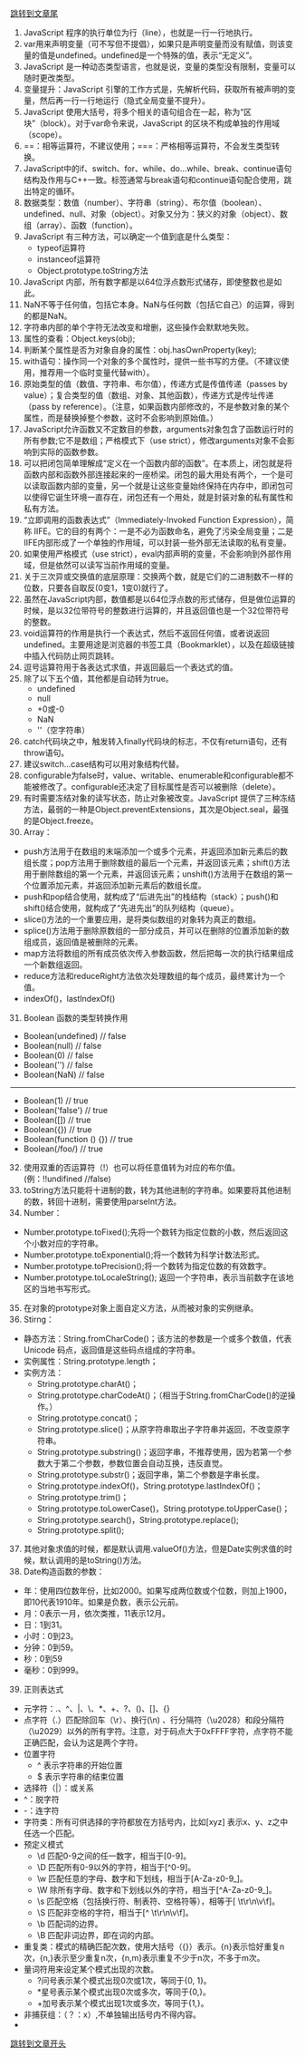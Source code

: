[跳转到文章尾](#end)
<span id="home"><span/>
1.  JavaScript 程序的执行单位为行（line），也就是一行一行地执行。
2.	var用来声明变量（可不写但不提倡），如果只是声明变量而没有赋值，则该变量的值是undefined。undefined是一个特殊的值，表示“无定义”。
3.	JavaScript 是一种动态类型语言，也就是说，变量的类型没有限制，变量可以随时更改类型。
4.	变量提升：JavaScript 引擎的工作方式是，先解析代码，获取所有被声明的变量，然后再一行一行地运行（隐式全局变量不提升）。
5.	JavaScript 使用大括号，将多个相关的语句组合在一起，称为“区块”（block）。对于var命令来说，JavaScript 的区块不构成单独的作用域（scope）。
6.	==：相等运算符，不建议使用；===：严格相等运算符，不会发生类型转换。
7.	JavaScript中的if、switch、for、while、do…while、break、continue语句结构及作用与C++一致。标签通常与break语句和continue语句配合使用，跳出特定的循环。
8.	数据类型：数值（number）、字符串（string）、布尔值（boolean）、undefined、null、对象（object）。对象又分为：狭义的对象（object）、数组（array）、函数（function）。
9.	JavaScript 有三种方法，可以确定一个值到底是什么类型：
    *	typeof运算符
    *	instanceof运算符
    *	Object.prototype.toString方法
10.	JavaScript 内部，所有数字都是以64位浮点数形式储存，即使整数也是如此。
11.	NaN不等于任何值，包括它本身。NaN与任何数（包括它自己）的运算，得到的都是NaN。
12.	字符串内部的单个字符无法改变和增删，这些操作会默默地失败。
13.	属性的查看：Object.keys(obj);
14.	判断某个属性是否为对象自身的属性：obj.hasOwnProperty(key);
15.	with语句：操作同一个对象的多个属性时，提供一些书写的方便。（不建议使用，推荐用一个临时变量代替with）。
16.	原始类型的值（数值、字符串、布尔值），传递方式是传值传递（passes by value）；复合类型的值（数组、对象、其他函数），传递方式是传址传递（pass by reference）。（注意，如果函数内部修改的，不是参数对象的某个属性，而是替换掉整个参数，这时不会影响到原始值。）
17.	JavaScript允许函数又不定数目的参数，arguments对象包含了函数运行时的所有参数;它不是数组；严格模式下（use strict），修改arguments对象不会影响到实际的函数参数。
18.	可以把闭包简单理解成“定义在一个函数内部的函数”。在本质上，闭包就是将函数内部和函数外部连接起来的一座桥梁。闭包的最大用处有两个，一个是可以读取函数内部的变量，另一个就是让这些变量始终保持在内存中，即闭包可以使得它诞生环境一直存在，闭包还有一个用处，就是封装对象的私有属性和私有方法。
19.	“立即调用的函数表达式”（Immediately-Invoked Function Expression），简称 IIFE。它的目的有两个：一是不必为函数命名，避免了污染全局变量；二是IIFE内部形成了一个单独的作用域，可以封装一些外部无法读取的私有变量。
20.	如果使用严格模式（use strict），eval内部声明的变量，不会影响到外部作用域，但是依然可以读写当前作用域的变量。
21.	关于三次异或交换值的底层原理：交换两个数，就是它们的二进制数不一样的位数，只要各自取反(0变1，1变0)就行了。
22.	虽然在JavaScript内部，数值都是以64位浮点数的形式储存，但是做位运算的时候，是以32位带符号的整数进行运算的，并且返回值也是一个32位带符号的整数。
23.	void运算符的作用是执行一个表达式，然后不返回任何值，或者说返回undefined。主要用途是浏览器的书签工具（Bookmarklet），以及在超级链接中插入代码防止网页跳转。
24.	逗号运算符用于各表达式求值，并返回最后一个表达式的值。
25.	除了以下五个值，其他都是自动转为true。
    * undefined
    *	null
    *	+0或-0
    *	NaN
    *	''（空字符串） 
26.	catch代码块之中，触发转入finally代码块的标志，不仅有return语句，还有throw语句。
27.	建议switch…case结构可以用对象结构代替。
28.	configurable为false时，value、writable、enumerable和configurable都不能被修改了。configurable还决定了目标属性是否可以被删除（delete）。
29.	有时需要冻结对象的读写状态，防止对象被改变。JavaScript 提供了三种冻结方法，最弱的一种是Object.preventExtensions，其次是Object.seal，最强的是Object.freeze。
30.   Array：
* push方法用于在数组的末端添加一个或多个元素，并返回添加新元素后的数组长度；pop方法用于删除数组的最后一个元素，并返回该元素；shift()方法用于删除数组的第一个元素，并返回该元素；unshift()方法用于在数组的第一个位置添加元素，并返回添加新元素后的数组长度。
* push和pop结合使用，就构成了“后进先出”的栈结构（stack）；push()和shift()结合使用，就构成了“先进先出”的队列结构（queue）。
* slice()方法的一个重要应用，是将类似数组的对象转为真正的数组。
* splice()方法用于删除原数组的一部分成员，并可以在删除的位置添加新的数组成员，返回值是被删除的元素。
* map方法将数组的所有成员依次传入参数函数，然后把每一次的执行结果组成一个新数组返回。
* reduce方法和reduceRight方法依次处理数组的每个成员，最终累计为一个值。
* indexOf()，lastIndexOf()
31. Boolean 函数的类型转换作用
* Boolean(undefined) // false
* Boolean(null) // false
* Boolean(0) // false
* Boolean('') // false
* Boolean(NaN) // false
---
* Boolean(1) // true
* Boolean('false') // true
* Boolean([]) // true
* Boolean({}) // true
* Boolean(function () {}) // true
* Boolean(/foo/) // true
32. 使用双重的否运算符（!）也可以将任意值转为对应的布尔值。(例：!!undifined  //false)
33. toString方法只能将十进制的数，转为其他进制的字符串。如果要将其他进制的数，转回十进制，需要使用parseInt方法。
34. Number：
* Number.prototype.toFixed();先将一个数转为指定位数的小数，然后返回这个小数对应的字符串。
* Number.prototype.toExponential();将一个数转为科学计数法形式。
* Number.prototype.toPrecision();将一个数转为指定位数的有效数字。
* Number.prototype.toLocaleString(); 返回一个字符串，表示当前数字在该地区的当地书写形式。
35. 在对象的prototype对象上面自定义方法，从而被对象的实例继承。
36. Stirng：
* 静态方法：String.fromCharCode()；该方法的参数是一个或多个数值，代表 Unicode 码点，返回值是这些码点组成的字符串。
* 实例属性：String.prototype.length；
* 实例方法：
  * String.prototype.charAt()；
  * String.prototype.charCodeAt()；（相当于String.fromCharCode()的逆操作。）
  * String.prototype.concat()；
  * String.prototype.slice()；从原字符串取出子字符串并返回，不改变原字符串。
  * String.prototype.substring()；返回字串，不推荐使用，因为若第一个参数大于第二个参数，参数位置会自动互换，违反直觉。
  * String.prototype.substr()；返回字串，第二个参数是字串长度。
  * String.prototype.indexOf()，String.prototype.lastIndexOf()；
  * String.prototype.trim()；
  * String.prototype.toLowerCase()，String.prototype.toUpperCase()；
  * String.prototype.search()，String.prototype.replace();
  * String.prototype.split();
37. 其他对象求值的时候，都是默认调用.valueOf()方法，但是Date实例求值的时候，默认调用的是toString()方法。
38. Date构造函数的参数：
  * 年：使用四位数年份，比如2000。如果写成两位数或个位数，则加上1900，即10代表1910年。如果是负数，表示公元前。
  * 月：0表示一月，依次类推，11表示12月。
  * 日：1到31。
  * 小时：0到23。
  * 分钟：0到59。
  * 秒：0到59
  * 毫秒：0到999。
39. 正则表达式
  * 元字符：.、^、|、\、*、+、?、()、[]、{}
  * 点字符（.）匹配除回车（\r）、换行(\n) 、行分隔符（\u2028）和段分隔符（\u2029）以外的所有字符。注意，对于码点大于0xFFFF字符，点字符不能正确匹配，会认为这是两个字符。
  * 位置字符
    * ^ 表示字符串的开始位置
    * $ 表示字符串的结束位置
  * 选择符（|）：或关系
  * ^：脱字符
  * -：连字符
  * 字符类：所有可供选择的字符都放在方括号内，比如[xyz] 表示x、y、z之中任选一个匹配。
  * 预定义模式
    * \d 匹配0-9之间的任一数字，相当于[0-9]。
    * \D 匹配所有0-9以外的字符，相当于[^0-9]。
    * \w 匹配任意的字母、数字和下划线，相当于[A-Za-z0-9_]。
    * \W 除所有字母、数字和下划线以外的字符，相当于[^A-Za-z0-9_]。
    * \s 匹配空格（包括换行符、制表符、空格符等），相等于[ \t\r\n\v\f]。
    * \S 匹配非空格的字符，相当于[^ \t\r\n\v\f]。
    * \b 匹配词的边界。
    * \B 匹配非词边界，即在词的内部。
  * 重复类：模式的精确匹配次数，使用大括号（{}）表示。{n}表示恰好重复n次，{n,}表示至少重复n次，{n,m}表示重复不少于n次，不多于m次。
  * 量词符用来设定某个模式出现的次数。
    * ?问号表示某个模式出现0次或1次，等同于{0, 1}。
    * *星号表示某个模式出现0次或多次，等同于{0,}。
    * +加号表示某个模式出现1次或多次，等同于{1,}。
  * 非捕获组：（？：x）,不单独输出括号内不得内容。
  * 
  
  
   
[跳转到文章开头](#home)
<span id="end"></span>
